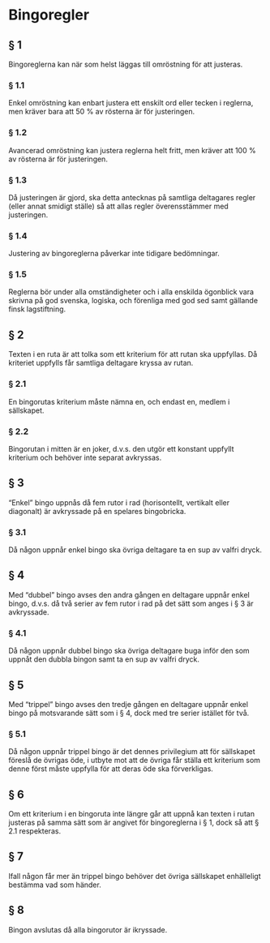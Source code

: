 # Bingoregler

## § 1
Bingoreglerna kan när som helst läggas till omröstning för att justeras.
### § 1.1
Enkel omröstning kan enbart justera ett enskilt ord eller tecken i reglerna, men kräver bara att 50 % av rösterna är för justeringen.
### § 1.2
Avancerad omröstning kan justera reglerna helt fritt, men kräver att 100 % av rösterna är för justeringen.
### § 1.3
Då justeringen är gjord, ska detta antecknas på samtliga deltagares regler (eller annat smidigt ställe) så att allas regler överensstämmer med justeringen.
### § 1.4
Justering av bingoreglerna påverkar inte tidigare bedömningar.
### § 1.5
Reglerna bör under alla omständigheter och i alla enskilda ögonblick vara skrivna på god svenska, logiska, och förenliga med god sed samt gällande finsk lagstiftning.
## § 2
Texten i en ruta är att tolka som ett kriterium för att rutan ska uppfyllas. Då kriteriet uppfylls får samtliga deltagare kryssa av rutan.
### § 2.1
En bingorutas kriterium måste nämna en, och endast en, medlem i sällskapet.
### § 2.2
Bingorutan i mitten är en joker, d.v.s. den utgör ett konstant uppfyllt kriterium och behöver inte separat avkryssas.
## § 3
“Enkel” bingo uppnås då fem rutor i rad (horisontellt, vertikalt eller diagonalt) är avkryssade på en spelares bingobricka.
### § 3.1
Då någon uppnår enkel bingo ska övriga deltagare ta en sup av valfri dryck.
## § 4
Med “dubbel” bingo avses den andra gången en deltagare uppnår enkel bingo, d.v.s. då två serier av fem rutor i rad på det sätt som anges i § 3 är avkryssade.
### § 4.1
Då någon uppnår dubbel bingo ska övriga deltagare buga inför den som uppnåt den dubbla bingon samt ta en sup av valfri dryck.
## § 5
Med “trippel” bingo avses den tredje gången en deltagare uppnår enkel bingo på motsvarande sätt som i § 4, dock med tre serier istället för två.
### § 5.1
Då någon uppnår trippel bingo är det dennes privilegium att för sällskapet föreslå de övrigas öde, i utbyte mot att de övriga får ställa ett kriterium som denne först måste uppfylla för att deras öde ska förverkligas.
## § 6
Om ett kriterium i en bingoruta inte längre går att uppnå kan texten i rutan justeras på samma sätt som är angivet för bingoreglerna i § 1, dock så att § 2.1 respekteras.
## § 7
Ifall någon får mer än trippel bingo behöver det övriga sällskapet enhälleligt bestämma vad som händer.
## § 8
Bingon avslutas då alla bingorutor är ikryssade.
